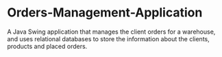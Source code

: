 # Orders-Management-Application
A Java Swing application that manages the client orders for a warehouse, and uses relational databases to store the information about the clients, products and placed orders.
